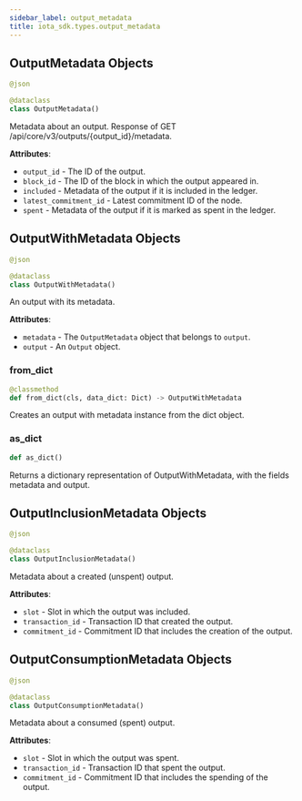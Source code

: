 ```yaml
---
sidebar_label: output_metadata
title: iota_sdk.types.output_metadata
---
```


## OutputMetadata Objects

```python
@json

@dataclass
class OutputMetadata()
```

Metadata about an output.
Response of GET /api/core/v3/outputs/{output_id}/metadata.

**Attributes**:

- `output_id` - The ID of the output.
- `block_id` - The ID of the block in which the output appeared in.
- `included` - Metadata of the output if it is included in the ledger.
- `latest_commitment_id` - Latest commitment ID of the node.
- `spent` - Metadata of the output if it is marked as spent in the ledger.

## OutputWithMetadata Objects

```python
@json

@dataclass
class OutputWithMetadata()
```

An output with its metadata.

**Attributes**:

- `metadata` - The `OutputMetadata` object that belongs to `output`.
- `output` - An `Output` object.

### from\_dict

```python
@classmethod
def from_dict(cls, data_dict: Dict) -> OutputWithMetadata
```

Creates an output with metadata instance from the dict object.

### as\_dict

```python
def as_dict()
```

Returns a dictionary representation of OutputWithMetadata, with the fields metadata and output.

## OutputInclusionMetadata Objects

```python
@json

@dataclass
class OutputInclusionMetadata()
```

Metadata about a created (unspent) output.

**Attributes**:

- `slot` - Slot in which the output was included.
- `transaction_id` - Transaction ID that created the output.
- `commitment_id` - Commitment ID that includes the creation of the output.

## OutputConsumptionMetadata Objects

```python
@json

@dataclass
class OutputConsumptionMetadata()
```

Metadata about a consumed (spent) output.

**Attributes**:

- `slot` - Slot in which the output was spent.
- `transaction_id` - Transaction ID that spent the output.
- `commitment_id` - Commitment ID that includes the spending of the output.

